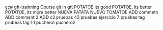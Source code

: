 çç# gft-trainning
Course git in gft
POTATOE its good
POTATOE, its better
POTATOE, its more better
NUEVA PATATA 
NUEVO TOMATOE
ADD commetn
ADD comment 2 
ADD c2
pruebas 43
pruebas ejercicio 7 
pruebas tag 
prubeas tag 1.1
puchero1
puchero2 
